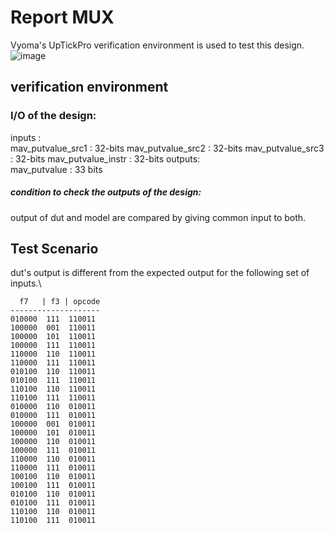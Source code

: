 # Report MUX
Vyoma's UpTickPro verification environment is used to test this design.
![image](https://user-images.githubusercontent.com/63339312/182153330-354af20c-2888-474b-9fe2-a0502b35ab5f.png)

## verification environment
### I/O of the design:
inputs : \
mav_putvalue_src1 : 32-bits
mav_putvalue_src2 : 32-bits
mav_putvalue_src3 : 32-bits
mav_putvalue_instr : 32-bits
outputs:\
mav_putvalue : 33 bits

##### condition to check the outputs of the design:
output of dut and model are compared by giving common input to both.

## Test Scenario
dut's output is different from the expected output for the following set of inputs.\
```
  f7   | f3 | opcode
--------------------
010000  111  110011
100000  001  110011
100000  101  110011
100000  111  110011
110000  110  110011
110000  111  110011
010100  110  110011
010100  111  110011
110100  110  110011
110100  111  110011
010000  110  010011
010000  111  010011
100000  001  010011
100000  101  010011
100000  110  010011
100000  111  010011
110000  110  010011
110000  111  010011
100100  110  010011
100100  111  010011
010100  110  010011
010100  111  010011
110100  110  010011
110100  111  010011
```

